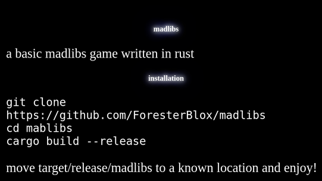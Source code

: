 <h1 href="https://www.youtube.com/watch?v=dQw4w9WgXcQ" class="glow">madlibs</h1>

a basic madlibs game written in rust

<h1 href="https://www.youtube.com/watch?v=dQw4w9WgXcQ" class="glow">installation</h1>

```
git clone https://github.com/ForesterBlox/madlibs
cd mablibs
cargo build --release
```

move target/release/madlibs to a known location and enjoy!





<style>
    body {
    color: white;
    background-color: black;
    font-family: Trebuchet MS;
    font-size: 35px;
    scroll-behavior: smooth;
    height: 100%;
 }
 .glow {
    font-size: 20px;
    color: #fff;
    text-align: center;
    -webkit-animation: glow 1s ease-in-out infinite alternate;
    -moz-animation: glow 1s ease-in-out infinite alternate;
    animation: glow 1s ease-in-out infinite alternate;
  }
  
  @keyframes glow {
    from {
      text-shadow: 0 0 10px #fff, 0 0 20px #fff, 0 0 30px #2550a1, 0 0 40px #2550a1, 0 0 50px #2550a1, 0 0 60px #2550a1, 0 0 70px #2550a1;
    }
    to {
      text-shadow: 0 0 20px #fff, 0 0 30px #2550a1, 0 0 40px #2550a1, 0 0 50px #2550a1, 0 0 60px #2550a1, 0 0 70px #ff4da6, 0 0 80px #2550a1;
    }
  }
</style>
